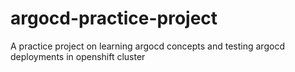 # argocd-practice-project
A practice project on learning argocd concepts and testing argocd deployments in openshift cluster
